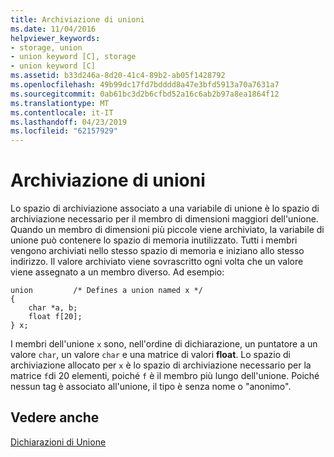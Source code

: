 ```yaml
---
title: Archiviazione di unioni
ms.date: 11/04/2016
helpviewer_keywords:
- storage, union
- union keyword [C], storage
- union keyword [C]
ms.assetid: b33d246a-8d20-41c4-89b2-ab05f1428792
ms.openlocfilehash: 49b99dc17fd7bdddd8a47e3bfd5913a70a7631a7
ms.sourcegitcommit: 0ab61bc3d2b6cfbd52a16c6ab2b97a8ea1864f12
ms.translationtype: MT
ms.contentlocale: it-IT
ms.lasthandoff: 04/23/2019
ms.locfileid: "62157929"
---
```

# <a name="storage-of-unions"></a>Archiviazione di unioni

Lo spazio di archiviazione associato a una variabile di unione è lo spazio di archiviazione necessario per il membro di dimensioni maggiori dell'unione. Quando un membro di dimensioni più piccole viene archiviato, la variabile di unione può contenere lo spazio di memoria inutilizzato. Tutti i membri vengono archiviati nello stesso spazio di memoria e iniziano allo stesso indirizzo. Il valore archiviato viene sovrascritto ogni volta che un valore viene assegnato a un membro diverso. Ad esempio:

```
union         /* Defines a union named x */
{
    char *a, b;
    float f[20];
} x;
```

I membri dell'unione `x` sono, nell'ordine di dichiarazione, un puntatore a un valore `char`, un valore `char` e una matrice di valori **float**. Lo spazio di archiviazione allocato per `x` è lo spazio di archiviazione necessario per la matrice `f`di 20 elementi, poiché `f` è il membro più lungo dell'unione. Poiché nessun tag è associato all'unione, il tipo è senza nome o "anonimo".

## <a name="see-also"></a>Vedere anche

[Dichiarazioni di Unione](../c-language/union-declarations.md)
